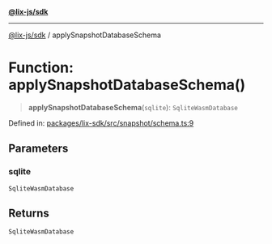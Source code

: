 [**@lix-js/sdk**](../README.md)

***

[@lix-js/sdk](../README.md) / applySnapshotDatabaseSchema

# Function: applySnapshotDatabaseSchema()

> **applySnapshotDatabaseSchema**(`sqlite`): `SqliteWasmDatabase`

Defined in: [packages/lix-sdk/src/snapshot/schema.ts:9](https://github.com/opral/monorepo/blob/fb8153a2c5d4710eaaabf056fe653be88060a185/packages/lix-sdk/src/snapshot/schema.ts#L9)

## Parameters

### sqlite

`SqliteWasmDatabase`

## Returns

`SqliteWasmDatabase`

